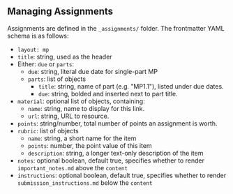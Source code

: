 
## Managing Assignments

Assignments are defined in the `_assignments/` folder. The frontmatter YAML schema is as follows:

- `layout: mp`
- `title`: string, used as the header
- Either: `due` or `parts`:
	- `due`: string, literal due date for single-part MP
	- `parts`: list of objects
		- `title`: string, name of part (e.g. "MP1.1"), listed under due dates.
		- `due`: string, bolded and inserted next to part title.
- `material`: optional list of objects, containing:
	- `name`: string, name to display for this link.
	- `url`: string, URL to resource.
- `points`: string/number, total number of points an assignment is worth.
- `rubric`: list of objects
	- `name`: string, a short name for the item
	- `points`: number, the point value of this item
	- `description`: string, a longer text-only description of the item
- `notes`: optional boolean, default true, specifies whether to render `important_notes.md` above the `content`
- `instructions`: optional boolean, default true, specifies whether to render `submission_instructions.md` below the `content`
